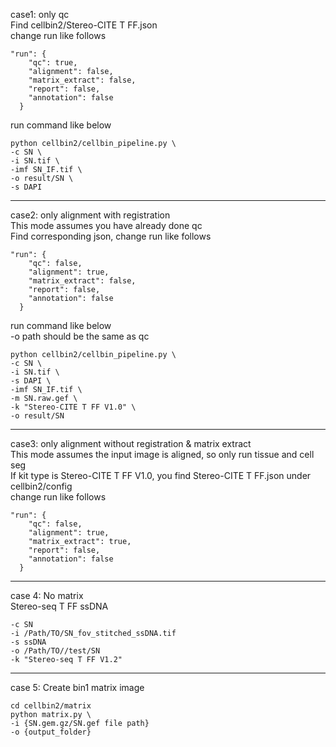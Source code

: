 case1: only qc <br>
Find cellbin2/Stereo-CITE T FF.json<br>
change run like follows
   
```shell
"run": {
    "qc": true,
    "alignment": false,
    "matrix_extract": false,
    "report": false,
    "annotation": false
  }
```
run command like below
```shell
python cellbin2/cellbin_pipeline.py \
-c SN \
-i SN.tif \
-imf SN_IF.tif \
-o result/SN \
-s DAPI 
```
---
case2: only alignment with registration <br>
This mode assumes you have already done qc <br>
Find corresponding json, change run like follows <br>
   
```shell
"run": {
    "qc": false,
    "alignment": true,
    "matrix_extract": false,
    "report": false,
    "annotation": false
  }
```
run command like below <br>
-o path should be the same as qc
```shell
python cellbin2/cellbin_pipeline.py \
-c SN \
-i SN.tif \
-s DAPI \
-imf SN_IF.tif \
-m SN.raw.gef \
-k "Stereo-CITE T FF V1.0" \
-o result/SN 
```
---
case3: only alignment without registration & matrix extract <br>
This mode assumes the input image is aligned, so only run tissue and cell seg <br>
If kit type is Stereo-CITE T FF V1.0, you find Stereo-CITE T FF.json under cellbin2/config <br>
change run like follows
```shell
"run": {
    "qc": false,
    "alignment": true,
    "matrix_extract": true,
    "report": false,
    "annotation": false
  }
```
---
case 4: No matrix <br>
Stereo-seq T FF
ssDNA
```shell
-c SN 
-i /Path/TO/SN_fov_stitched_ssDNA.tif 
-s ssDNA 
-o /Path/TO//test/SN 
-k "Stereo-seq T FF V1.2"
```
---
case 5: Create bin1 matrix image
```shell
cd cellbin2/matrix
python matrix.py \
-i {SN.gem.gz/SN.gef file path}
-o {output_folder}
```